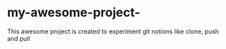 # my-awesome-project-

This awesome project is created to experiment git notions like clone, push and pull
